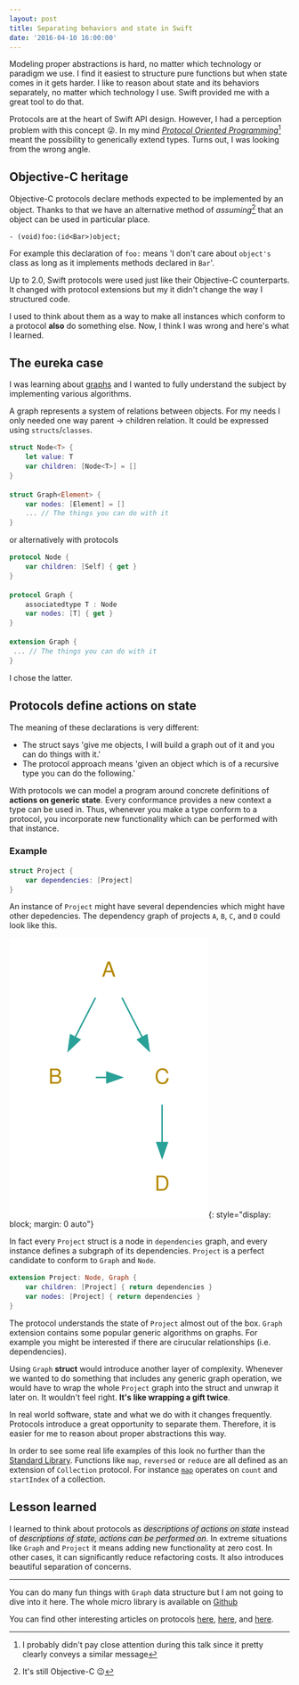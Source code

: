 ```yaml
---
layout: post
title: Separating behaviors and state in Swift
date: '2016-04-10 16:00:00'
---
```


Modeling proper abstractions is hard, no matter which technology or paradigm we use. I find it easiest to structure pure functions but when state comes in it gets harder. I like to reason about state and its behaviors separately, no matter which technology I use. Swift provided me with a great tool to do that.

Protocols are at the heart of Swift API design. However, I had a perception problem with this concept 😜. In my mind [*Protocol Oriented Programming*](https://developer.apple.com/videos/play/wwdc2015/408/)[^1] meant the possibility to generically extend types. Turns out, I was looking from the wrong angle.


## Objective-C heritage

Objective-C protocols declare methods expected to be implemented by an object. Thanks to that we have an alternative method of *assuming*[^2] that an object can be used in particular place.
 
```objc
- (void)foo:(id<Bar>)object;
```

For example this declaration of `foo:` means 'I don't care about `object's` class as long as it implements methods declared in `Bar`'. 

Up to 2.0, Swift protocols were used just like their Objective-C counterparts. It changed with protocol extensions but my it didn't change the way I structured code.

I used to think about them as a way to make all instances which conform to a protocol **also** do something else. Now, I think I was wrong and here's what I learned.
 
## The eureka case

I was learning about [graphs](https://en.wikipedia.org/wiki/Graph_(discrete_mathematics)) and I wanted to fully understand the subject by implementing various algorithms.

A graph represents a system of relations between objects. For my needs I only needed one way parent -> children relation. It could be expressed using `structs`/`classes`.

```swift
struct Node<T> {
    let value: T
    var children: [Node<T>] = []
}

struct Graph<Element> { 
    var nodes: [Element] = []
    ... // The things you can do with it
}
```

or alternatively with protocols

```swift
protocol Node {
    var children: [Self] { get }
}

protocol Graph {
    associatedtype T : Node
    var nodes: [T] { get }
}

extension Graph {
 ... // The things you can do with it 
}
```

I chose the latter.

## Protocols define actions on state

The meaning of these declarations is very different:

- The struct says 'give me objects, I will build a graph out of it and you can do things with it.'
- The protocol approach means 'given an object which is of a recursive type you can do the following.' 

With protocols we can model a program around concrete definitions of **actions on generic state**. Every conformance provides a new context a type can be used in. Thus, whenever you make a type conform to a protocol, you incorporate new functionality which can be performed with that instance.

### Example

```swift
struct Project {
    var dependencies: [Project]
}
```

An instance of `Project` might have several dependencies which might have other depedencies. The dependency graph of projects `A`, `B`, `C`, and `D` could look like this.

![Projects Graph](../images/projects_graph.svg){: style="display: block; margin: 0 auto"}

In fact every `Project` struct is a node in `dependencies` graph, and every instance defines a subgraph of its dependencies. `Project` is a perfect candidate to conform to `Graph` and `Node`.

```swift
extension Project: Node, Graph {
    var children: [Project] { return dependencies }
    var nodes: [Project] { return dependencies }
}
```

The protocol understands the state of `Project` almost out of the box. `Graph` extension contains some popular generic algorithms on graphs. For example you might be interested if there are cirucular relationships (i.e. dependencies).

Using `Graph` **struct** would introduce another layer of complexity. Whenever we wanted to do something that includes any generic graph operation, we would have to wrap the whole `Project` graph into the struct and unwrap it later on. It wouldn't feel right. **It's like wrapping a gift twice**.

In real world software, state and what we do with it changes frequently. Protocols introduce a great opportunity to separate them. Therefore, it is easier for me to reason about proper abstractions this way.

In order to see some real life examples of this look no further than the [Standard Library](https://github.com/apple/swift/tree/master/stdlib). Functions like `map`, `reversed` or `reduce` are all defined as an extension of `Collection` protocol. For instance [`map`](https://github.com/apple/swift/blob/master/stdlib/public/core/Collection.swift#L305) operates on `count` and `startIndex` of a collection. 

## Lesson learned

<style>
#definition {
    background-color: #E5E5E5;
    
};
</style>

I learned to think about protocols as <span id="definition">*descriptions of actions on state*</span> instead of <span id="definition">*descriptions of state, actions can be performed on*</span>. In extreme situations like `Graph` and `Project` it means adding new functionality at zero cost. In other cases, it can significantly reduce refactoring costs. It also introduces beautiful separation of concerns.


---

You can do many fun things with `Graph` data structure but I am not going to dive into it here. The whole micro library is available on [Github]()

You can find other interesting articles on protocols [here](http://alisoftware.github.io/swift/protocol/2015/11/08/mixins-over-inheritance/), [here](http://matthijshollemans.com/2015/07/22/mixins-and-traits-in-swift-2/), and [here](https://www.dzombak.com/blog/2015/06/Multiple-Inheritance-vs--Traits-or-Protocol-Extensions.html).

[^1]: I probably didn't pay close attention during this talk since it pretty clearly conveys a similar message
[^2]: It's still Objective-C 😉

